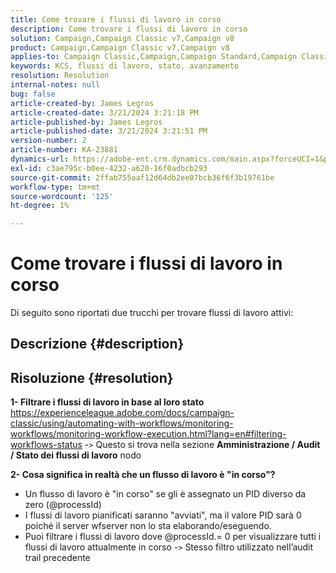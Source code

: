 ```yaml
---
title: Come trovare i flussi di lavoro in corso
description: Come trovare i flussi di lavoro in corso
solution: Campaign,Campaign Classic v7,Campaign v8
product: Campaign,Campaign Classic v7,Campaign v8
applies-to: Campaign Classic,Campaign,Campaign Standard,Campaign Classic v7,Campaign v8
keywords: KCS, flussi di lavoro, stato, avanzamento
resolution: Resolution
internal-notes: null
bug: false
article-created-by: James Legros
article-created-date: 3/21/2024 3:21:18 PM
article-published-by: James Legros
article-published-date: 3/21/2024 3:21:51 PM
version-number: 2
article-number: KA-23881
dynamics-url: https://adobe-ent.crm.dynamics.com/main.aspx?forceUCI=1&pagetype=entityrecord&etn=knowledgearticle&id=1b39a7a7-96e7-ee11-904d-6045bd006704
exl-id: c3ae795c-b0ee-4232-a620-16f0adbcb293
source-git-commit: 2ffab755aaf12d64db2ee07bcb36f6f3b19761be
workflow-type: tm+mt
source-wordcount: '125'
ht-degree: 1%

---
```


# Come trovare i flussi di lavoro in corso




Di seguito sono riportati due trucchi per trovare flussi di lavoro attivi:

## Descrizione {#description}





## Risoluzione {#resolution}


<b>1- Filtrare i flussi di lavoro in base al loro stato</b>
https://experienceleague.adobe.com/docs/campaign-classic/using/automating-with-workflows/monitoring-workflows/monitoring-workflow-execution.html?lang=en#filtering-workflows-status -`>`  Questo si trova nella sezione <b>Amministrazione / Audit / Stato dei flussi di lavoro</b> nodo

<b>2- Cosa significa in realtà che un flusso di lavoro è &quot;in corso&quot;?</b>
- Un flusso di lavoro è &quot;in corso&quot; se gli è assegnato un PID diverso da zero (@processId)
- I flussi di lavoro pianificati saranno &quot;avviati&quot;, ma il valore PID sarà 0 poiché il server wfserver non lo sta elaborando/eseguendo.
- Puoi filtrare i flussi di lavoro dove @processId.= 0 per visualizzare tutti i flussi di lavoro attualmente in corso -`>`  Stesso filtro utilizzato nell’audit trail precedente
